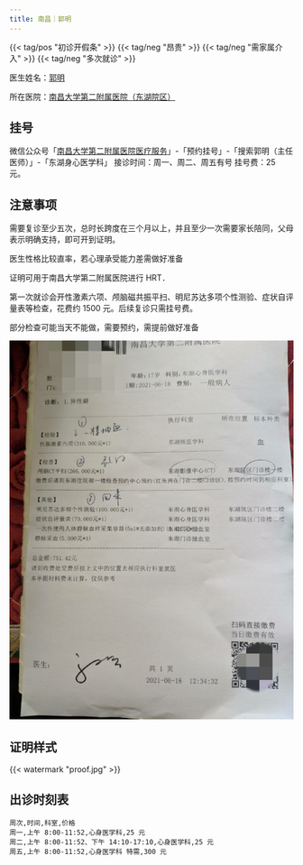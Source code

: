 ```yaml
---
title: 南昌｜郭明
---
```


{{< tag/pos "初诊开假条" >}} {{< tag/neg "昂贵" >}} {{< tag/neg "需家属介入" >}} {{< tag/neg "多次就诊" >}}

医生姓名：[郭明](https://www.haodf.com/doctor/281543.html)

所在医院：[南昌大学第二附属医院（东湖院区）](https://amap.com/place/B031702VZZ)

## 挂号

微信公众号「[南昌大学第二附属医院医疗服务](weixin://ndefyylfw)」-「预约挂号」-「搜索郭明（主任医师）」-「东湖身心医学科」
接诊时间：周一、周二、周五有号
挂号费：25 元。

## 注意事项

需要复诊至少五次，总时长跨度在三个月以上，并且至少一次需要家长陪同，父母表示明确支持，即可开到证明。

医生性格比较直率，若心理承受能力差需做好准备

证明可用于南昌大学第二附属医院进行 HRT．

第一次就诊会开性激素六项、颅脑磁共振平扫、明尼苏达多项个性测验、症状自评量表等检查，花费约 1500 元。后续复诊只需挂号费。

部分检查可能当天不能做，需要预约，需提前做好准备

![病历](record.jpg)

## 证明样式

{{< watermark "proof.jpg" >}}

## 出诊时刻表

```csv
周次,时间,科室,价格
周一,上午 8:00-11:52,心身医学科,25 元
周二,上午 8:00-11:52、下午 14:10-17:10,心身医学科,25 元
周五,上午 8:00-11:52,心身医学科 特需,300 元
```
